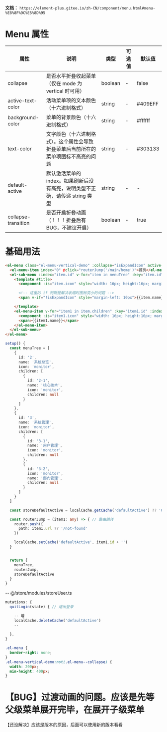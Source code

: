 **文档：** `https://element-plus.gitee.io/zh-CN/component/menu.html#menu-%E8%8F%9C%E5%8D%95`

# Menu 属性
  | 属性                | 说明                                                                               | 类型    | 可选值 | 默认值  |
  | ------------------- | ---------------------------------------------------------------------------------- | ------- | ------ | ------- |
  | collapse            | 是否水平折叠收起菜单（仅在 mode 为 vertical 时可用）                               | boolean | -      | false   |
  | active-text-color   | 活动菜单项的文本颜色（十六进制格式）                                               | string  | -      | #409EFF |
  | background-color    | 菜单的背景颜色（十六进制格式）                                                     | string  | -      | #ffffff |
  | text-color          | 文字颜色（十六进制格式）。这个属性会导致折叠菜单后当前所在的菜单项图标不高亮的问题 | string  | -      | #303133 |
  | default-active      | 默认激活菜单的 index。如果刷新后没有高亮，说明类型不正确，请传递 string 类型       | string  | -      | -       |
  | collapse-transition | 是否开启折叠动画（！！！折叠后有 BUG，不建议开启）                                 | boolean | -      | true    |

# 基础用法
  ```html
  <el-menu class="el-menu-vertical-demo" :collapse="isExpandIcon" active-text-color="#ffd04b" background-color="#AA292D" text-color="#fff" :default-active="storeDefaultActive" :collapse-transition="false">
    <el-menu-item index="0" @click="routerJump('/main/home')">首页</el-menu-item>
    <el-sub-menu :index="item.id" v-for="item in menuTree" :key="item.id">
      <template #title>
        <component :is="item.icon" style="width: 16px; height:16px; margin-left: 4px;" />

        <!-- 这里的 if 判断是解决收缩时图标变小的问题 -->
        <span v-if="!isExpandIcon" style="margin-left: 10px">{{item.name}}</span>

      </template>
      <el-menu-item v-for="item1 in item.children" :key="item1.id" :index="item1.id" style="background-color: rgba(0, 0, 0, .3);" @click="routerJump(item1)">
        <component :is="item1.icon" style="width: 16px; height:16px; margin-right: 6px" />
        <span>{{item1.name}}</span>
      </el-menu-item>
    </el-sub-menu>
  </el-menu>
  ```

  ```ts
  setup() {
    const menuTree = [
      {
        id: '2',
        name: '系统总览',
        icon: 'monitor',
        children: [
          {
            id: '2-1',
            name: '核心技术',
            icon: 'monitor',
            children: null
          }
        ]
      },
      {
        id: '3',
        name: '系统管理',
        icon: 'monitor',
        children: [
          {
            id: '3-1',
            name: '用户管理',
            icon: 'monitor',
            children: null
          },
          {
            id: '3-2',
            icon: 'monitor',
            name: '部门管理',
            children: null
          }
        ]
      }
    ]

    const storeDefaultActive = localCache.getCache('defaultActive') ?? '0' // 当前所在菜单

    const routerJump = (item1: any) => { // 路由跳转
      router.push({
        path: item1.url ?? '/not-found'
      })

      localCache.setCache('defaultActive', item1.id + '')
    }


    return {
      menuTree,
      routerJump,
      storeDefaultActive
    }
  }
  ```

  -- @/store/modules/storeUser.ts
  ```ts
  mutations: {
    quitLogin(state) { // 退出登录

      -- 增
      localCache.deleteCache('defaultActive')
      --
      
    },
  }
  ```

  ```scss
  .el-menu {
    border-right: none;
  }
  .el-menu-vertical-demo:not(.el-menu--collapse) {
    width: 200px;
    min-height: 400px;
  }
  ```

# 【BUG】过渡动画的问题。应该是先等父级菜单展开完毕，在展开子级菜单
  【还没解决】应该是版本的原因，后面可以使用新的版本看看